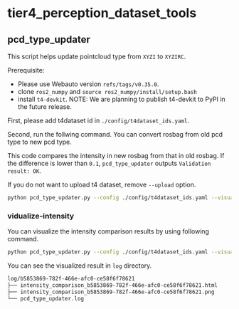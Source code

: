 # tier4_perception_dataset_tools

## pcd_type_updater

This script helps update pointcloud type from `XYZI` to `XYZIRC`.

Prerequisite:

- Please use Webauto version `refs/tags/v0.35.0`.
- clone `ros2_numpy` and `source ros2_numpy/install/setup.bash`
- install `t4-devkit`. NOTE: We are planning to publish t4-devkit to PyPI in the future release.

First, please add t4dataset id in `./config/t4dataset_ids.yaml`.

Second, run the follwing command. You can convert rosbag from old pcd type to new pcd type.

This code compares the intensity in new rosbag from that in old rosbag. If the difference is lower than `0.1`, `pcd_type_updater` outputs `Validation result: OK`.

If you do not want to upload t4 dataset, remove `--upload` option.

```bash
python pcd_type_updater.py --config ./config/t4dataset_ids.yaml --visualize-intensity --upload
```

### vidualize-intensity

You can visualize the intensity comparison results by using following command.

```bash
python pcd_type_updater.py --config ./config/t4dataset_ids.yaml --visualize-intensity
```

You can see the visualized result in `log` directory.

```bash
log/b5853869-782f-466e-afc0-ce58f6f78621
├── intensity_comparison_b5853869-782f-466e-afc0-ce58f6f78621.html
├── intensity_comparison_b5853869-782f-466e-afc0-ce58f6f78621.png
└── pcd_type_updater.log
```
